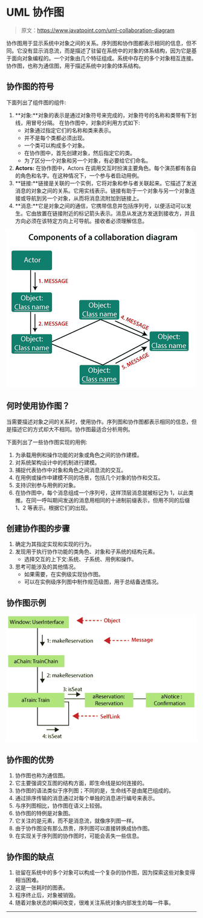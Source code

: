 # UML 协作图

> 原文：<https://www.javatpoint.com/uml-collaboration-diagram>

协作图用于显示系统中对象之间的关系。序列图和协作图都表示相同的信息，但不同。它没有显示消息流，而是描述了驻留在系统中的对象的体系结构，因为它是基于面向对象编程的。一个对象由几个特征组成。系统中存在的多个对象相互连接。协作图，也称为通信图，用于描述系统中对象的体系结构。

## 协作图的符号

下面列出了组件图的组件:

1.  **对象:**对象的表示是通过对象符号来完成的，对象符号的名称和类带有下划线，用冒号分隔。
    在协作图中，对象的利用方式如下:
    *   对象通过指定它们的名称和类来表示。
    *   并不是每个类都必须出现。
    *   一个类可以构成多个对象。
    *   在协作图中，首先创建对象，然后指定它的类。
    *   为了区分一个对象和另一个对象，有必要给它们命名。
2.  **Actors:** 在协作图中，Actors 在调用交互时扮演主要角色。每个演员都有各自的角色和名字。在这种情况下，一个参与者启动用例。
3.  **链接:**链接是关联的一个实例，它将对象和参与者关联起来。它描述了发送消息的对象之间的关系。它用实线表示。链接有助于一个对象与另一个对象连接或导航到另一个对象，从而将消息流附加到链接上。
4.  **消息:**它是对象之间的通信，它携带信息并包括序列号，以便活动可以发生。它由放置在链接附近的标记箭头表示。消息从发送方发送到接收方，并且方向必须在该特定方向上可导航。接收者必须理解信息。

![UML Collaboration Diagram](img/cb33b5b5c83f28616db177cf92e60251.png)

## 何时使用协作图？

当需要描述对象之间的关系时，使用协作。序列图和协作图都表示相同的信息，但是描述它的方式却大不相同。协作图最适合分析用例。

下面列出了一些协作图实现的用例:

1.  为承载用例和操作功能的对象或角色之间的协作建模。
2.  对系统架构设计中的机制进行建模。
3.  捕捉代表协作中对象和角色之间消息流的交互。
4.  在用例或操作中建模不同的场景，包括几个对象的协作和交互。
5.  支持识别参与用例的对象。
6.  在协作图中，每个消息组成一个序列号，这样顶层消息就被标记为 1，以此类推。在同一呼叫期间发送的消息用相同的十进制前缀表示，但用不同的后缀 1、2 等表示。根据它们的出现。

## 创建协作图的步骤

1.  确定为其指定实现和实现的行为。
2.  发现用于执行协作功能的类角色、对象和子系统的结构元素。
    *   选择交互的上下文:系统、子系统、用例和操作。
3.  思考可能涉及的其他情况。
    *   如果需要，在实例级实现协作图。
    *   可以在实例级序列图中制作规范级图，用于总结备选情况。

## 协作图示例

![UML Collaboration Diagram](img/3e6b553f37be3ad3a4625a94f722e7f6.png)

## 协作图的优势

1.  协作图也称为通信图。
2.  它主要强调交互图的结构方面，即生命线是如何连接的。
3.  协作图的语法类似于序列图；不同的是，生命线不是由尾巴组成的。
4.  通过排序传输的消息通过对每个单独的消息进行编号来表示。
5.  与序列图相比，协作图在语义上较弱。
6.  协作图的特例是对象图。
7.  它关注的是元素，而不是消息流，就像序列图一样。
8.  由于协作图没有那么昂贵，序列图可以直接转换成协作图。
9.  在实现关于序列图的协作图时，可能会丢失一些信息。

## 协作图的缺点

1.  驻留在系统中的多个对象可以构成一个复杂的协作图，因为探索这些对象变得相当困难。
2.  这是一张耗时的图表。
3.  程序终止后，对象被销毁。
4.  随着对象状态的瞬间改变，很难关注系统对象内部发生的每一件事。

* * *
